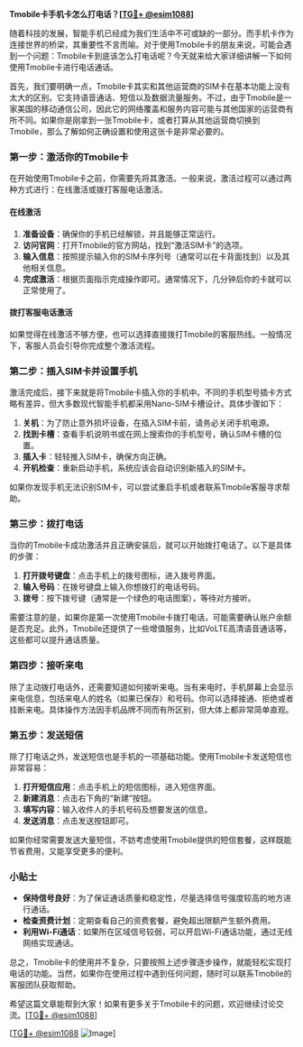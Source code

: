 **Tmobile卡手机卡怎么打电话？[[TG💪+ @esim1088](https://t.me/s/esim1088)]**

随着科技的发展，智能手机已经成为我们生活中不可或缺的一部分。而手机卡作为连接世界的桥梁，其重要性不言而喻。对于使用Tmobile卡的朋友来说，可能会遇到一个问题：Tmobile卡到底该怎么打电话呢？今天就来给大家详细讲解一下如何使用Tmobile卡进行电话通话。

首先，我们要明确一点，Tmobile卡其实和其他运营商的SIM卡在基本功能上没有太大的区别。它支持语音通话、短信以及数据流量服务。不过，由于Tmobile是一家美国的移动通信公司，因此它的网络覆盖和服务内容可能与其他国家的运营商有所不同。如果你是刚拿到一张Tmobile卡，或者打算从其他运营商切换到Tmobile，那么了解如何正确设置和使用这张卡是非常必要的。

### 第一步：激活你的Tmobile卡

在开始使用Tmobile卡之前，你需要先将其激活。一般来说，激活过程可以通过两种方式进行：在线激活或拨打客服电话激活。

#### 在线激活

1. **准备设备**：确保你的手机已经解锁，并且能够正常运行。
2. **访问官网**：打开Tmobile的官方网站，找到“激活SIM卡”的选项。
3. **输入信息**：按照提示输入你的SIM卡序列号（通常可以在卡背面找到）以及其他相关信息。
4. **完成激活**：根据页面指示完成操作即可。通常情况下，几分钟后你的卡就可以正常使用了。

#### 拨打客服电话激活

如果觉得在线激活不够方便，也可以选择直接拨打Tmobile的客服热线。一般情况下，客服人员会引导你完成整个激活流程。

### 第二步：插入SIM卡并设置手机

激活完成后，接下来就是将Tmobile卡插入你的手机中。不同的手机型号插卡方式略有差异，但大多数现代智能手机都采用Nano-SIM卡槽设计。具体步骤如下：

1. **关机**：为了防止意外损坏设备，在插入SIM卡前，请务必关闭手机电源。
2. **找到卡槽**：查看手机说明书或在网上搜索你的手机型号，确认SIM卡槽的位置。
3. **插入卡**：轻轻推入SIM卡，确保方向正确。
4. **开机检查**：重新启动手机，系统应该会自动识别新插入的SIM卡。

如果你发现手机无法识别SIM卡，可以尝试重启手机或者联系Tmobile客服寻求帮助。

### 第三步：拨打电话

当你的Tmobile卡成功激活并且正确安装后，就可以开始拨打电话了。以下是具体的步骤：

1. **打开拨号键盘**：点击手机上的拨号图标，进入拨号界面。
2. **输入号码**：在拨号键盘上输入你想拨打的电话号码。
3. **拨号**：按下拨号键（通常是一个绿色的电话图案），等待对方接听。

需要注意的是，如果你是第一次使用Tmobile卡拨打电话，可能需要确认账户余额是否充足。此外，Tmobile还提供了一些增值服务，比如VoLTE高清语音通话等，这些都可以提升通话质量。

### 第四步：接听来电

除了主动拨打电话外，还需要知道如何接听来电。当有来电时，手机屏幕上会显示来电信息，包括来电人的姓名（如果已保存）和号码。你可以选择接通、拒绝或者挂断来电。具体操作方法因手机品牌不同而有所区别，但大体上都非常简单直观。

### 第五步：发送短信

除了打电话之外，发送短信也是手机的一项基础功能。使用Tmobile卡发送短信也非常容易：

1. **打开短信应用**：点击手机上的短信图标，进入短信界面。
2. **新建消息**：点击右下角的“新建”按钮。
3. **填写内容**：输入收件人的手机号码及想要发送的信息。
4. **发送消息**：点击发送按钮即可。

如果你经常需要发送大量短信，不妨考虑使用Tmobile提供的短信套餐，这样既能节省费用，又能享受更多的便利。

### 小贴士

- **保持信号良好**：为了保证通话质量和稳定性，尽量选择信号强度较高的地方进行通话。
- **检查资费计划**：定期查看自己的资费套餐，避免超出限额产生额外费用。
- **利用Wi-Fi通话**：如果所在区域信号较弱，可以开启Wi-Fi通话功能，通过无线网络实现通话。

总之，Tmobile卡的使用并不复杂，只要按照上述步骤逐步操作，就能轻松实现打电话的功能。当然，如果你在使用过程中遇到任何问题，随时可以联系Tmobile的客服团队获取帮助。

希望这篇文章能帮到大家！如果有更多关于Tmobile卡的问题，欢迎继续讨论交流。[[TG💪+ @esim1088](https://t.me/s/esim1088)]

[[TG💪+ @esim1088](https://t.me/s/esim1088) ![Image](https://i.postimg.cc/4NQfJmqS/Snipaste-2025-05-13-00-14-12.png)]